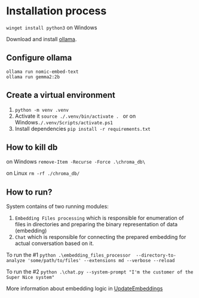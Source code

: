Installation process
=======


`winget install python3` on Windows

Download and install [ollama](https://ollama.com/).

Configure ollama
-----

```
ollama run nomic-embed-text
ollama run gemma2:2b
```

Create a virtual environment
-----

1. `python -m venv .venv`
1. Activate it `source ./.venv/bin/activate . ` or on Windows`./.venv/Scripts/activate.ps1`
1. Install dependencies `pip install -r requirements.txt`

How to kill db 
----

on Windows
`remove-Item -Recurse -Force .\chroma_db\`

on Linux
`rm -rf ./chroma_db/`

How to run?
---

System contains of two running modules:
1. `Embedding Files processing` which is responsible for enumeration of files in directories and preparing the binary representation of data (embedding)
1. `Chat` which is responsible for connecting the prepared embedding for actual conversation based on it.

To run the #1 
`python .\embedding_files_processor  --directory-to-analyze 'some/path/to/files' --extensions md --verbose --reload`

To run the #2
`python .\chat.py --system-prompt "I'm the customer of the Super Nice system"`

More information about embedding logic in [UpdateEmbeddings](./docs/updateEmbeddings.md)